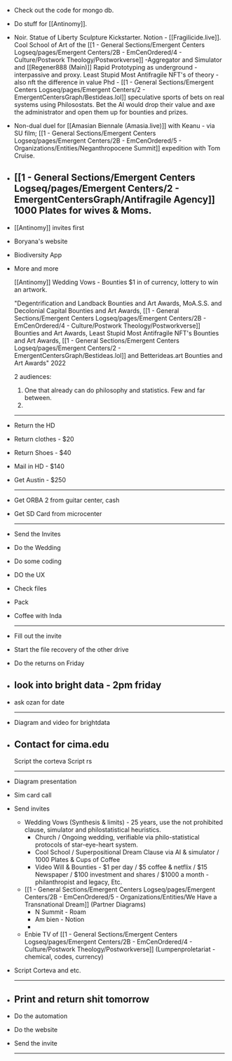 - Check out the code for mongo db.
- Do stuff for [[Antinomy]].
- Noir. Statue of Liberty Sculpture Kickstarter. Notion - [[Fragilicide.live]]. Cool School of Art of the [[1 - General Sections/Emergent Centers Logseq/pages/Emergent Centers/2B - EmCenOrdered/4 - Culture/Postwork Theology/Postworkverse]] -Aggregator and Simulator and [[Regener888 (Main)]] Rapid Prototyping as underground - interpassive and proxy. Least Stupid Most Antifragile NFT's of theory - also nft the difference in value Phd - [[1 - General Sections/Emergent Centers Logseq/pages/Emergent Centers/2 - EmergentCentersGraph/Bestideas.lol]] speculative sports of bets on real systems using Philosostats. Bet the AI would drop their value and axe the administrator and open them up for bounties and prizes.
- Non-dual duel for [[Amasian Biennale (Amasia.live)]] with Keanu - via SU film; [[1 - General Sections/Emergent Centers Logseq/pages/Emergent Centers/2B - EmCenOrdered/5 - Organizations/Entities/Neganthropocene Summit]] expedition with Tom Cruise.
- [[1 - General Sections/Emergent Centers Logseq/pages/Emergent Centers/2 - EmergentCentersGraph/Antifragile Agency]] 1000 Plates for wives & Moms.
  ---
- [[Antinomy]] invites first
- Boryana's website
- Biodiversity App
- More and more
  
  
  
  [[Antinomy]] Wedding Vows - Bounties $1 in of currency, lottery to win an artwork.
  
  
  
  
  
  "Degentrification and Landback Bounties and Art Awards, MoA.S.S. and Decolonial Capital Bounties and Art Awards, [[1 - General Sections/Emergent Centers Logseq/pages/Emergent Centers/2B - EmCenOrdered/4 - Culture/Postwork Theology/Postworkverse]] Bounties and Art Awards, Least Stupid Most Antifragile NFT's Bounties and Art Awards, [[1 - General Sections/Emergent Centers Logseq/pages/Emergent Centers/2 - EmergentCentersGraph/Bestideas.lol]] and Betterideas.art Bounties and Art Awards" 2022
  
  
  
  
  
  
  
  
  
  
  2 audiences:
  1. One that already can do philosophy and statistics. Few and far between.
  2. 
  
  
  
  
  ---
- Return the HD
- Return clothes - $20
- Return Shoes - $40
- Mail in HD - $140
- Get Austin - $250
  
  
  ---
- Get ORBA 2 from guitar center, cash
- Get SD Card from microcenter
  
  ----
- Send the Invites
- Do the Wedding
- Do some coding
- DO the UX
- Check files
- Pack
- Coffee with Inda
  
  ---
- Fill out the invite
- Start the file recovery of the other drive
- Do the returns on Friday
- look into bright data - 2pm friday
  ---
- ask ozan for date
  
  
  ---
- Diagram and video for brightdata
- Contact for cima.edu
  ---
  
  Script the corteva
  Script rs
  
  ---
- Diagram presentation
- Sim card call
- Send invites
	- Wedding Vows (Synthesis & limits) - 25 years, use the not prohibited clause, simulator and philostatistical heuristics.
		- Church / Ongoing wedding, verifiable via philo-statistical protocols of star-eye-heart system.
		- Cool School / Superpositional Dream Clause via AI & simulator / 1000 Plates & Cups of Coffee
		- Video Will & Bounties - $1 per day / $5 coffee & netflix / $15 Newspaper / $100 investment and shares / $1000 a month - philanthropist and legacy, Etc.
	- [[1 - General Sections/Emergent Centers Logseq/pages/Emergent Centers/2B - EmCenOrdered/5 - Organizations/Entities/We Have a Transnational Dream]] (Partner Diagrams)
		- N Summit - Roam
		- Am bien - Notion
		-
	- Enbie TV of [[1 - General Sections/Emergent Centers Logseq/pages/Emergent Centers/2B - EmCenOrdered/4 - Culture/Postwork Theology/Postworkverse]] (Lumpenproletariat - chemical, codes, currency)
- Script Corteva and etc.
  
  
  ----
- Print and return shit tomorrow
  ---
- Do the automation
- Do the website
- Send the invite
  
  ---